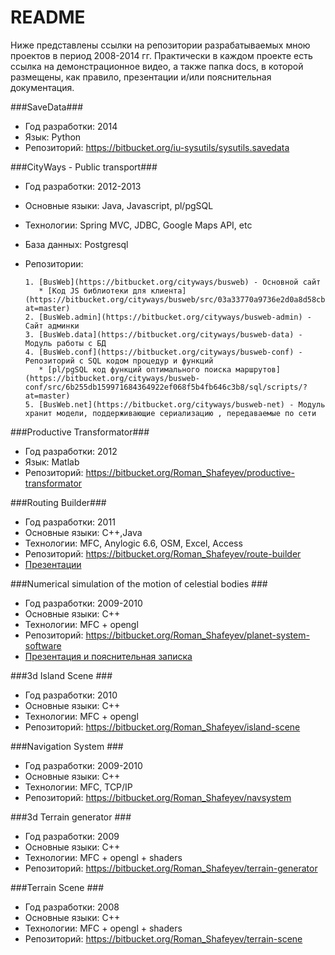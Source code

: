 # README #

Ниже представлены ссылки на репозитории разрабатываемых мною проектов в период 2008-2014 гг. Практически в каждом проекте есть ссылка на демонстрационное видео, а также папка docs, в которой размещены, как правило, презентации и/или пояснительная документация.

###SaveData###
* Год разработки: 2014
* Язык: Python
* Репозиторий: https://bitbucket.org/iu-sysutils/sysutils.savedata

###CityWays - Public transport###
* Год разработки: 2012-2013
* Основные языки: Java, Javascript, pl/pgSQL
* Технологии: Spring MVC, JDBC, Google Maps API, etc
* База данных: Postgresql
* Репозитории:

      1. [BusWeb](https://bitbucket.org/cityways/busweb) - Основной сайт
         * [Код JS библиотеки для клиента](https://bitbucket.org/cityways/busweb/src/03a33770a9736e2d0a8d58cbb88025a9adfb4946/src/main/js/?at=master)
      2. [BusWeb.admin](https://bitbucket.org/cityways/busweb-admin) - Сайт админки
      3. [BusWeb.data](https://bitbucket.org/cityways/busweb-data) - Модуль работы с БД
      4. [BusWeb.conf](https://bitbucket.org/cityways/busweb-conf) - Репозиторий с SQL кодом процедур и функций
         * [pl/pgSQL код функций оптимального поиска маршрутов](https://bitbucket.org/cityways/busweb-conf/src/6b255db159971684364922ef068f5b4fb646c3b8/sql/scripts/?at=master)
      5. [BusWeb.net](https://bitbucket.org/cityways/busweb-net) - Модуль хранит модели, поддерживающие сериализацию , передаваемые по сети


###Productive Transformator###
* Год разработки: 2012
* Язык: Matlab
* Репозиторий: https://bitbucket.org/Roman_Shafeyev/productive-transformator


###Routing Builder###
* Год разработки:  2011
* Основные языки: С++,Java
* Технологии: MFC, Anylogic 6.6, OSM, Excel, Access
* Репозиторий: https://bitbucket.org/Roman_Shafeyev/route-builder
* [Презентации](https://bitbucket.org/Roman_Shafeyev/route-builder)

###Numerical simulation of the motion of celestial bodies ###
* Год разработки:  2009-2010
* Основные языки: С++
* Технологии: MFC + opengl
* Репозиторий: https://bitbucket.org/Roman_Shafeyev/planet-system-software
* [Презентация и пояснительная записка](https://bitbucket.org/Roman_Shafeyev/planet-system-software/src/3cba7913f912f0ec98543fe51f1015e3175eb809/docs/?at=master)

###3d Island Scene ###
* Год разработки: 2010
* Основные языки: С++
* Технологии: MFC + opengl
* Репозиторий: https://bitbucket.org/Roman_Shafeyev/island-scene

###Navigation System ###
* Год разработки: 2009-2010
* Основные языки: С++
* Технологии: MFC, TCP/IP
* Репозиторий: https://bitbucket.org/Roman_Shafeyev/navsystem

###3d Terrain generator ###
* Год разработки: 2009
* Основные языки: С++
* Технологии: MFC + opengl + shaders
* Репозиторий: https://bitbucket.org/Roman_Shafeyev/terrain-generator

###Terrain Scene ###
* Год разработки: 2008
* Основные языки: С++
* Технологии: MFC + opengl + shaders
* Репозиторий: https://bitbucket.org/Roman_Shafeyev/terrain-scene